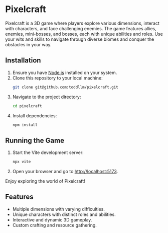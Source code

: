 # Pixelcraft

Pixelcraft is a 3D game where players explore various dimensions, interact with characters, and face challenging enemies. The game features allies, enemies, mini-bosses, and bosses, each with unique abilities and roles. Use your wits and skills to navigate through diverse biomes and conquer the obstacles in your way.

## Installation

1. Ensure you have [Node.js](https://nodejs.org/) installed on your system.
2. Clone this repository to your local machine:
   ```bash
   git clone git@github.com:toddllm/pixelcraft.git
   ```
3. Navigate to the project directory:
   ```bash
   cd pixelcraft
   ```
4. Install dependencies:
   ```bash
   npm install
   ```

## Running the Game

1. Start the Vite development server:
   ```bash
   npx vite
   ```
2. Open your browser and go to [http://localhost:5173](http://localhost:5173).

Enjoy exploring the world of Pixelcraft!

## Features

- Multiple dimensions with varying difficulties.
- Unique characters with distinct roles and abilities.
- Interactive and dynamic 3D gameplay.
- Custom crafting and resource gathering.
